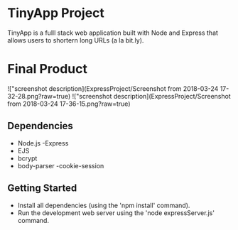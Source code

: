 # TinyApp Project

TinyApp is a fulll stack web application built with Node and Express that allows users to shortern long URLs (a la bit.ly).

# Final Product
!["screenshot description](ExpressProject/Screenshot from 2018-03-24 17-32-28.png?raw=true)
!["screenshot description](ExpressProject/Screenshot from 2018-03-24 17-36-15.png?raw=true)

## Dependencies

- Node.js
-Express
- EJS
- bcrypt
- body-parser
-cookie-session

## Getting Started

- Install all dependencies (using the 'npm install' command).
- Run the development web server using the 'node expressServer.js' command.
